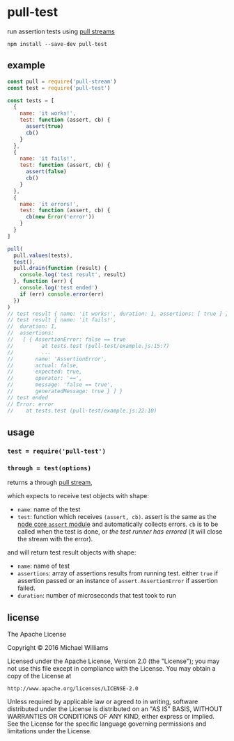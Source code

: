 # pull-test

run assertion tests using [pull streams](https://pull-stream.github.io/)

```shell
npm install --save-dev pull-test
```

## example

```js
const pull = require('pull-stream')
const test = require('pull-test')

const tests = [
  {
    name: 'it works!',
    test: function (assert, cb) {
      assert(true)
      cb()
    }
  },
  {
    name: 'it fails!',
    test: function (assert, cb) {
      assert(false)
      cb()
    }
  },
  {
    name: 'it errors!',
    test: function (assert, cb) {
      cb(new Error('error'))
    }
  }
]

pull(
  pull.values(tests),
  test(),
  pull.drain(function (result) {
    console.log('test result', result)
  }, function (err) {
    console.log('test ended')
    if (err) console.error(err)
  })
)
// test result { name: 'it works!', duration: 1, assertions: [ true ] }
// test result { name: 'it fails!',
//  duration: 1,
//  assertions: 
//   [ { AssertionError: false == true
//         at tests.test (pull-test/example.js:15:7)
//         ...
//       name: 'AssertionError',
//       actual: false,
//       expected: true,
//       operator: '==',
//       message: 'false == true',
//       generatedMessage: true } ] }
// test ended
// Error: error
//    at tests.test (pull-test/example.js:22:10)
```

## usage

### `test = require('pull-test')`

### `through = test(options)`

returns a through [pull stream](https://pull-stream.github.io/),

which expects to receive test objects with shape:

- `name`: name of the test
- `test`: function which receives `(assert, cb)`. assert is the same as the [node core `assert` module](https://nodejs.org/api/assert.html) and automatically collects errors. `cb` is to be called when the test is done, or _the test runner has errored_ (it will close the stream with the error).

and will return test result objects with shape:

- `name`: name of test
- `assertions`: array of assertions results from running test. either `true` if assertion passed or an instance of `assert.AssertionError` if assertion failed.
- `duration`: number of microseconds that test took to run

## license

The Apache License

Copyright &copy; 2016 Michael Williams

Licensed under the Apache License, Version 2.0 (the "License");
you may not use this file except in compliance with the License.
You may obtain a copy of the License at

    http://www.apache.org/licenses/LICENSE-2.0

Unless required by applicable law or agreed to in writing, software
distributed under the License is distributed on an "AS IS" BASIS,
WITHOUT WARRANTIES OR CONDITIONS OF ANY KIND, either express or implied.
See the License for the specific language governing permissions and
limitations under the License.
